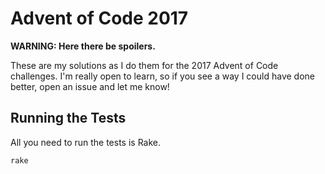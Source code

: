 # Advent of Code 2017

**WARNING: Here there be spoilers.**

These are my solutions as I do them for the 2017 Advent of Code challenges.  I'm really open to learn, so if you see a way I could have done better, open an issue and let me know!

## Running the Tests

All you need to run the tests is Rake.

```bash
rake
```